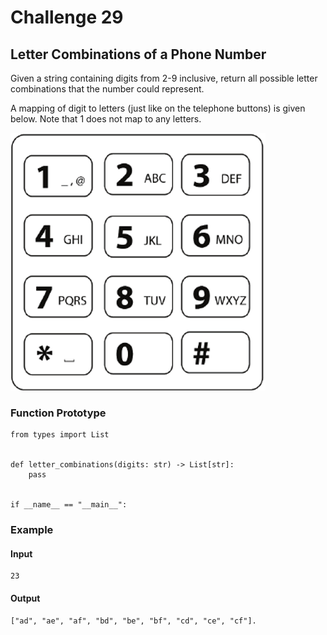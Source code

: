 # Challenge 29
## Letter Combinations of a Phone Number

Given a string containing digits from 2-9 inclusive, return all possible letter
combinations that the number could represent.

A mapping of digit to letters (just like on the telephone buttons) is given
below. Note that 1 does not map to any letters.

![Challenge 29](challenge29.png)

### Function Prototype
    from types import List


    def letter_combinations(digits: str) -> List[str]:
        pass
    
    
    if __name__ == "__main__":

### Example

#### Input
    
    23
    
#### Output
    
    ["ad", "ae", "af", "bd", "be", "bf", "cd", "ce", "cf"].
